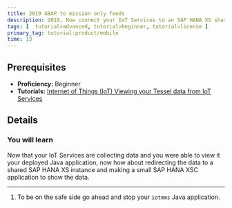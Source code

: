 ```yaml
---
title: 2019 ABAP to mission only feeds
description: 2019, Now connect your IoT Services to an SAP HANA XS shared instance and show the data using SAP HANA XS
tags: [  tutorial>advanced, tutorial>beginner, tutorial>license ]
primary_tag: tutorial:product/mobile
time: 13
---
```


## Prerequisites  
 - **Proficiency:** Beginner
 - **Tutorials:** [Internet of Things (IoT) Viewing your Tessel data from IoT Services](http://go.sap.com/developer/tutorials/iot-part9-hcp-services-viewdata.html)

## Details
### You will learn  
Now that your IoT Services are collecting data and you were able to view it your deployed Java application, now how about redirecting the data to a shared SAP HANA XS instance and making a small SAP HANA XSC application to show the data.  



---

1. To be on the safe side go ahead and stop your `iotmms` Java application.

